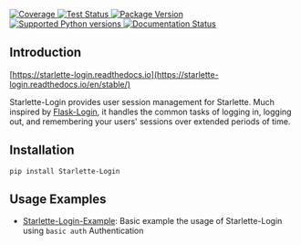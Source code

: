 
<p class="center">
  <a href="https://codecov.io/gh/jockerz/Starlette-Login" target="_blank">
    <img src="https://img.shields.io/codecov/c/github/jockerz/Starlette-Login?color=%2334D058" alt="Coverage">
  </a>
  <a href="https://github.com/encode/starlette/actions">
    <img src='https://github.com/jockerz/Starlette-Login/actions/workflows/python-package.yml/badge.svg' alt='Test Status' />
  </a>
  <a href="https://pypi.org/project/Starlette-Login">
    <img src='https://img.shields.io/pypi/v/Starlette-Login?color=%2334D058&label=pypi%20package' alt='Package Version' />
  </a>
  <a href="https://pypi.org/project/Starlette-Login">
    <img src='https://img.shields.io/pypi/pyversions/Starlette-Login.svg?color=%2334D058' alt='Supported Python versions' />
  </a>
  <a href='https://starlette-login.readthedocs.io/en/stable/?badge=stable'>
    <img src='https://readthedocs.org/projects/starlette-login/badge/?version=stable' alt='Documentation Status' />
  </a>
</p>


## Introduction

[https://starlette-login.readthedocs.io](https://starlette-login.readthedocs.io/en/stable/)

Starlette-Login provides user session management for Starlette.
Much inspired by [Flask-Login][Flask-Login], 
it handles the common tasks of logging in, logging out, 
and remembering your users' sessions over extended periods of time.


## Installation

```shell
pip install Starlette-Login
```


## Usage Examples
 
 - [Starlette-Login-Example](https://github.com/jockerz/Starlette-Login-Example): Basic example the usage of Starlette-Login using `basic auth` Authentication


[Documentation]: https://github.com/jockerz/Starlette-Login
[Flask-Login]: https://flask-login.readthedocs.io
